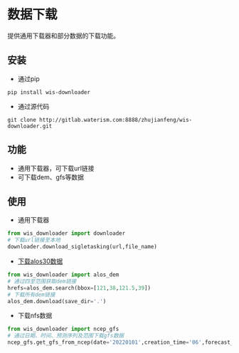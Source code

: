 # 数据下载

提供通用下载器和部分数据的下载功能。

## 安装

- 通过pip

```shell
pip install wis-downloader
```

- 通过源代码

```shell
git clone http://gitlab.waterism.com:8888/zhujianfeng/wis-downloader.git
```

## 功能

- 通用下载器，可下载url链接
- 可下载dem、gfs等数据


## 使用

- 通用下载器
```python
from wis_downloader import downloader
# 下载url链接至本地
downloader.download_sigletasking(url,file_name)
```

- [下载alos30数据](./examples/alos_dem.ipynb)

```python
from wis_downloader import alos_dem
# 通过四至范围获取dem链接
hrefs=alos_dem.search(bbox=[121,38,121.5,39])
# 下载所有dem链接
alos_dem.download(save_dir='.')
```

- 下载nfs数据

```python
from wis_downloader import ncep_gfs
# 通过日期、时间、预测序列及范围下载gfs数据
ncep_gfs.get_gfs_from_ncep(date='20220101',creation_time='06',forecast_time=120,bbox=[115,38,136,54])
```